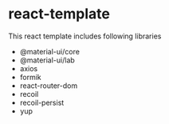 # react-template

This react template includes following libraries
- @material-ui/core
- @material-ui/lab
- axios
- formik
- react-router-dom
- recoil
- recoil-persist
- yup

